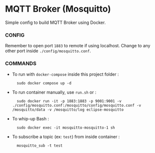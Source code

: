 MQTT Broker (Mosquitto)
========================
Simple config to build MQTT Broker using Docker.

### CONFIG
Remember to open port `1883` to remote if using localhost. Change to any other port inside `./config/mosquitto.conf`.

### COMMANDS

- To run with `docker-compose` inside this project folder :

        sudo docker compose up -d

- To run container manually, use `run.sh` or :

        sudo docker run -it -p 1883:1883 -p 9001:9001 -v ./config/mosquitto.conf:/mosquitto/config/mosquitto.conf -v /mosquitto/data -v /mosquitto/log eclipse-mosquitto

- To whip-up Bash : 

        sudo docker exec -it mosquitto-mosquitto-1 sh
  
- To subscribe a topic (ex: `test`) from inside container :

        mosquitto_sub -t test 
